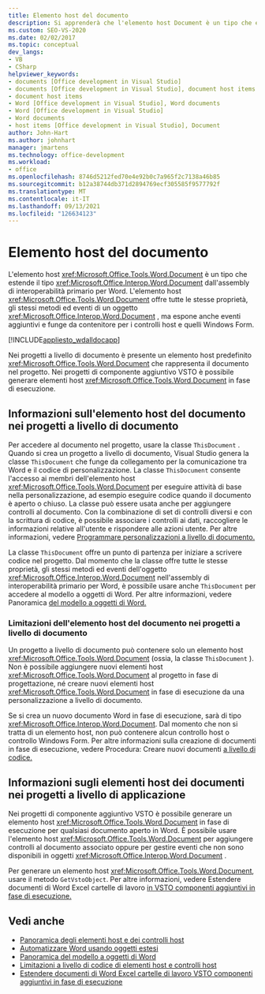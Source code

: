 ```yaml
---
title: Elemento host del documento
description: Si apprenderà che l'elemento host Document è un tipo che estende il tipo Document dall'assembly di interoperabilità primario per Word.
ms.custom: SEO-VS-2020
ms.date: 02/02/2017
ms.topic: conceptual
dev_langs:
- VB
- CSharp
helpviewer_keywords:
- documents [Office development in Visual Studio]
- documents [Office development in Visual Studio], document host items
- document host items
- Word [Office development in Visual Studio], Word documents
- Word [Office development in Visual Studio]
- Word documents
- host items [Office development in Visual Studio], Document
author: John-Hart
ms.author: johnhart
manager: jmartens
ms.technology: office-development
ms.workload:
- office
ms.openlocfilehash: 8746d5212fed70e4e92b0c7a965f2c7138a46b85
ms.sourcegitcommit: b12a38744db371d2894769ecf305585f9577792f
ms.translationtype: MT
ms.contentlocale: it-IT
ms.lasthandoff: 09/13/2021
ms.locfileid: "126634123"
---
```

# <a name="document-host-item"></a>Elemento host del documento
  L'elemento host <xref:Microsoft.Office.Tools.Word.Document> è un tipo che estende il tipo <xref:Microsoft.Office.Interop.Word.Document> dall'assembly di interoperabilità primario per Word. L'elemento host <xref:Microsoft.Office.Tools.Word.Document> offre tutte le stesse proprietà, gli stessi metodi ed eventi di un oggetto <xref:Microsoft.Office.Interop.Word.Document> , ma espone anche eventi aggiuntivi e funge da contenitore per i controlli host e quelli Windows Form.

 [!INCLUDE[appliesto_wdalldocapp](../vsto/includes/appliesto-wdalldocapp-md.md)]

 Nei progetti a livello di documento è presente un elemento host predefinito <xref:Microsoft.Office.Tools.Word.Document> che rappresenta il documento nel progetto. Nei progetti di componente aggiuntivo VSTO è possibile generare elementi host <xref:Microsoft.Office.Tools.Word.Document> in fase di esecuzione.

## <a name="understand-the-document-host-item-in-document-level-projects"></a>Informazioni sull'elemento host del documento nei progetti a livello di documento
 Per accedere al documento nel progetto, usare la classe `ThisDocument` . Quando si crea un progetto a livello di documento, Visual Studio genera la classe `ThisDocument` che funge da collegamento per la comunicazione tra Word e il codice di personalizzazione. La classe `ThisDocument` consente l'accesso ai membri dell'elemento host <xref:Microsoft.Office.Tools.Word.Document> per eseguire attività di base nella personalizzazione, ad esempio eseguire codice quando il documento è aperto o chiuso. La classe può essere usata anche per aggiungere controlli al documento. Con la combinazione di set di controlli diversi e con la scrittura di codice, è possibile associare i controlli ai dati, raccogliere le informazioni relative all'utente e rispondere alle azioni utente. Per altre informazioni, vedere [Programmare personalizzazioni a livello di documento.](../vsto/programming-document-level-customizations.md)

 La classe `ThisDocument` offre un punto di partenza per iniziare a scrivere codice nel progetto. Dal momento che la classe offre tutte le stesse proprietà, gli stessi metodi ed eventi dell'oggetto <xref:Microsoft.Office.Interop.Word.Document> nell'assembly di interoperabilità primario per Word, è possibile usare anche `ThisDocument` per accedere al modello a oggetti di Word. Per altre informazioni, vedere Panoramica [del modello a oggetti di Word.](../vsto/word-object-model-overview.md)

### <a name="limitations-of-the-document-host-item-in-document-level-projects"></a>Limitazioni dell'elemento host del documento nei progetti a livello di documento
 Un progetto a livello di documento può contenere solo un elemento host <xref:Microsoft.Office.Tools.Word.Document> (ossia, la classe `ThisDocument` ). Non è possibile aggiungere nuovi elementi host <xref:Microsoft.Office.Tools.Word.Document> al progetto in fase di progettazione, né creare nuovi elementi host <xref:Microsoft.Office.Tools.Word.Document> in fase di esecuzione da una personalizzazione a livello di documento.

 Se si crea un nuovo documento Word in fase di esecuzione, sarà di tipo <xref:Microsoft.Office.Interop.Word.Document>. Dal momento che non si tratta di un elemento host, non può contenere alcun controllo host o controllo Windows Form. Per altre informazioni sulla creazione di documenti in fase di esecuzione, vedere Procedura: Creare nuovi documenti [a livello di codice.](../vsto/how-to-programmatically-create-new-documents.md)

## <a name="understand-document-host-items-in-application-level-projects"></a>Informazioni sugli elementi host dei documenti nei progetti a livello di applicazione
 Nei progetti di componente aggiuntivo VSTO è possibile generare un elemento host <xref:Microsoft.Office.Tools.Word.Document> in fase di esecuzione per qualsiasi documento aperto in Word. È possibile usare l'elemento host <xref:Microsoft.Office.Tools.Word.Document> per aggiungere controlli al documento associato oppure per gestire eventi che non sono disponibili in oggetti <xref:Microsoft.Office.Interop.Word.Document> .

 Per generare un elemento host <xref:Microsoft.Office.Tools.Word.Document>, usare il metodo `GetVstoObject`. Per altre informazioni, vedere Estendere documenti di Word Excel cartelle di lavoro [in VSTO componenti aggiuntivi in fase di esecuzione.](../vsto/extending-word-documents-and-excel-workbooks-in-vsto-add-ins-at-run-time.md)

## <a name="see-also"></a>Vedi anche
- [Panoramica degli elementi host e dei controlli host](../vsto/host-items-and-host-controls-overview.md)
- [Automatizzare Word usando oggetti estesi](../vsto/automating-word-by-using-extended-objects.md)
- [Panoramica del modello a oggetti di Word](../vsto/word-object-model-overview.md)
- [Limitazioni a livello di codice di elementi host e controlli host](../vsto/programmatic-limitations-of-host-items-and-host-controls.md)
- [Estendere documenti di Word Excel cartelle di lavoro VSTO componenti aggiuntivi in fase di esecuzione](../vsto/extending-word-documents-and-excel-workbooks-in-vsto-add-ins-at-run-time.md)
